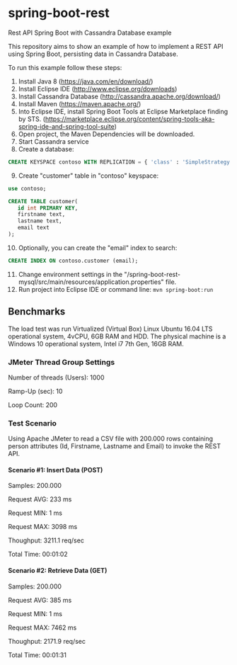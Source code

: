 # spring-boot-rest
Rest API Spring Boot with Cassandra Database example

This repository aims to show an example of how to implement a REST API using Spring Boot, persisting data in Cassandra Database.

To run this example follow these steps:

1. Install Java 8 (https://java.com/en/download/)
2. Install Eclipse IDE (http://www.eclipse.org/downloads)
3. Install Cassandra Database (http://cassandra.apache.org/download/)
4. Install Maven (https://maven.apache.org/)
5. Into Eclipse IDE, install Spring Boot Tools at Eclipse Marketplace finding by STS. (https://marketplace.eclipse.org/content/spring-tools-aka-spring-ide-and-spring-tool-suite)
6. Open project, the Maven Dependencies will be downloaded.
7. Start Cassandra service
8. Create a database:
```sql
CREATE KEYSPACE contoso WITH REPLICATION = { 'class' : 'SimpleStrategy', 'replication_factor' : 1 };
```
9. Create "customer" table in "contoso" keyspace:
```sql
use contoso;

CREATE TABLE customer(
   id int PRIMARY KEY,
   firstname text,
   lastname text,
   email text
);
```
    
10. Optionally, you can create the "email" index to search:
```sql
CREATE INDEX ON contoso.customer (email);
```
11. Change environment settings in the "/spring-boot-rest-mysql/src/main/resources/application.properties" file.
12. Run project into Eclipse IDE or command line: `mvn spring-boot:run`

## Benchmarks

The load test was run Virtualized (Virtual Box) Linux Ubuntu 16.04 LTS operational system, 4vCPU, 6GB RAM and HDD. The physical machine is a Windows 10 operational system, Intel i7 7th Gen, 16GB RAM.

### JMeter Thread Group Settings

Number of threads (Users): 1000

Ramp-Up (sec): 10

Loop Count: 200

### Test Scenario

Using Apache JMeter to read a CSV file with 200.000 rows containing person attributes (Id, Firstname, Lastname and Email) to invoke the REST API.

#### Scenario #1: Insert Data (POST)

Samples: 200.000

Request AVG: 233 ms

Request MIN: 1 ms

Request MAX: 3098 ms

Thoughput: 3211.1 req/sec

Total Time: 00:01:02

#### Scenario #2: Retrieve Data (GET)

Samples: 200.000

Request AVG: 385 ms

Request MIN: 1 ms

Request MAX: 7462 ms

Thoughput: 2171.9 req/sec

Total Time: 00:01:31




